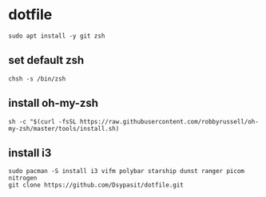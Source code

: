 # dotfile

```
sudo apt install -y git zsh
```

## set default zsh
```
chsh -s /bin/zsh
```
## install oh-my-zsh
```
sh -c "$(curl -fsSL https://raw.githubusercontent.com/robbyrussell/oh-my-zsh/master/tools/install.sh)
```

## install i3
```
sudo pacman -S install i3 vifm polybar starship dunst ranger picom nitrogen
git clone https://github.com/Dsypasit/dotfile.git
```
